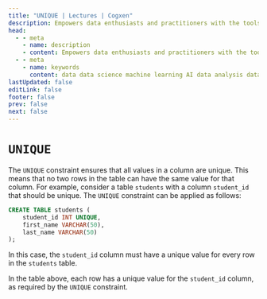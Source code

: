 ```yaml
---
title: "UNIQUE | Lectures | Cogxen"
description: Empowers data enthusiasts and practitioners with the tools and knowledge to unlock the potential of data.
head:
  - - meta
    - name: description
    - content: Empowers data enthusiasts and practitioners with the tools and knowledge to unlock the potential of data.
  - - meta
    - name: keywords
      content: data data science machine learning AI data analysis data-driven data enthusiasts data practitioners
lastUpdated: false
editLink: false
footer: false
prev: false
next: false
---
```


# `UNIQUE`

The `UNIQUE` constraint ensures that all values in a column are unique. This means that no two rows in the table can have the same value for that column. For example, consider a table `students` with a column `student_id` that should be unique. The `UNIQUE` constraint can be applied as follows:

```sql :line-numbers
CREATE TABLE students (
    student_id INT UNIQUE,
    first_name VARCHAR(50),
    last_name VARCHAR(50)
);
```

In this case, the `student_id` column must have a unique value for every row in the `students` table.

<!--@include: ../../_includes/tables/query-results-from-unique.md-->

In the table above, each row has a unique value for the `student_id` column, as required by the `UNIQUE` constraint.
